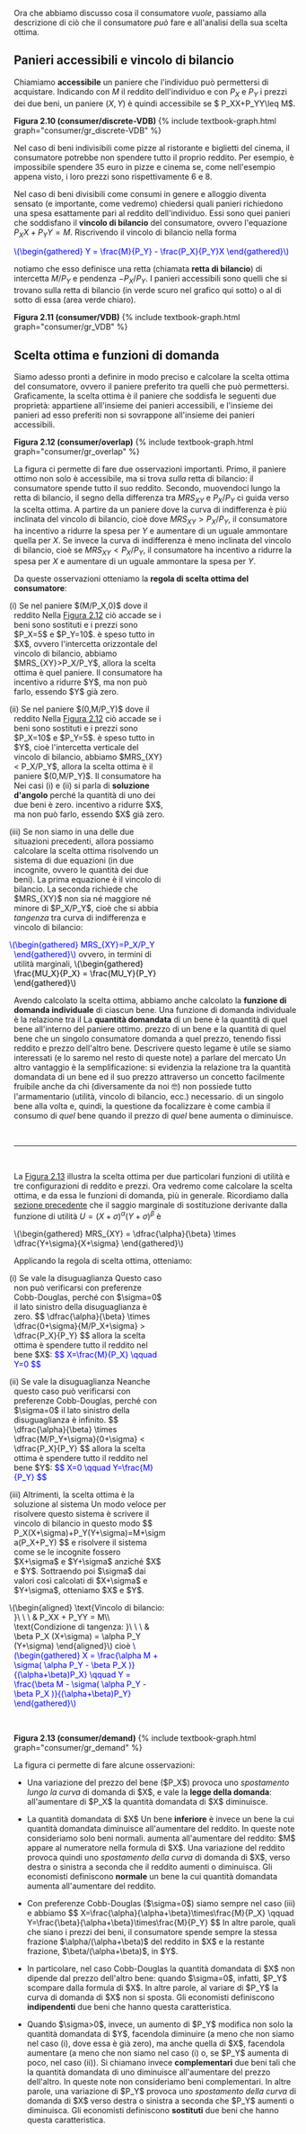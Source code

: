



Ora che abbiamo discusso cosa il consumatore <i>vuole</i>, passiamo alla descrizione di ciò che il consumatore <i>può</i> fare e all'analisi della sua scelta ottima.


<h2 id="SUBSEC_VDB">Panieri accessibili e vincolo di bilancio</h2>

 Chiamiamo <b>accessibile</b> un paniere che l'individuo può permettersi di acquistare. Indicando con $M$ il reddito dell'individuo e con $P_X$ e $P_Y$ i prezzi dei due beni, un paniere $(X,Y)$ è quindi accessibile se $ P_XX+P_YY\leq M$.

<a id="gr_consumer/discrete-VDB"><strong>Figura 2.10 (consumer/discrete-VDB)</strong></a>
{% include textbook-graph.html graph="consumer/gr_discrete-VDB" %}



Nel caso di beni indivisibili come pizze al ristorante e biglietti del cinema, il consumatore potrebbe non spendere tutto il proprio reddito. Per esempio, è impossibile spendere $35$ euro in pizze e cinema se, come nell'esempio appena visto, i loro prezzi sono rispettivamente $6$ e $8$.

Nel caso di beni divisibili come consumi in genere e alloggio diventa sensato (e importante, come vedremo) chiedersi quali panieri richiedono una spesa esattamente pari al reddito dell'individuo. Essi sono quei panieri che soddisfano il <b>vincolo di bilancio</b> del consumatore, ovvero l'equazione $P_XX+P_YY = M$. Riscrivendo il vincolo di bilancio nella forma

<p><span style="color: Blue;">
\(\begin{gathered}
 Y = \frac{M}{P_Y} - \frac{P_X}{P_Y}X
\end{gathered}\)
</span></p>

notiamo che esso definisce una retta (chiamata <b>retta di bilancio</b>) di intercetta $M/P_Y$ e pendenza $-P_X/P_Y$. I panieri accessibili sono quelli che si trovano sulla retta di bilancio (in verde scuro nel grafico qui sotto) o al di sotto di essa (area verde chiaro).

<a id="gr_consumer/VDB"><strong>Figura 2.11 (consumer/VDB)</strong></a>
{% include textbook-graph.html graph="consumer/gr_VDB" %}
































<h2 id="SUBSEC_OPT">Scelta ottima e funzioni di domanda</h2>

Siamo adesso pronti a definire in modo preciso e calcolare la scelta ottima del consumatore, ovvero il paniere preferito tra quelli che può permettersi. Graficamente, la scelta ottima è il paniere che soddisfa le seguenti due proprietà: appartiene all'insieme dei panieri accessibili, e l'insieme dei panieri ad esso preferiti non si sovrappone all'insieme dei panieri accessibili.

<a id="gr_consumer/overlap"><strong>Figura 2.12 (consumer/overlap)</strong></a>
{% include textbook-graph.html graph="consumer/gr_overlap" %}

La figura ci permette di fare due osservazioni importanti. Primo, il paniere ottimo non solo è accessibile, ma si trova <i>sulla</i> retta di bilancio: il consumatore spende tutto il suo reddito. Secondo, muovendoci lungo la retta di bilancio, il segno della differenza tra $MRS_{XY}$ e $P_X/P_Y$ ci guida verso la scelta ottima. A partire da un paniere dove la curva di indifferenza è più inclinata del vincolo di bilancio, cioè dove $MRS_{XY}>P_X/P_Y$, il consumatore ha incentivo a ridurre la spesa per $Y$ e aumentare di un uguale ammontare quella per $X$. Se invece la curva di indifferenza è meno inclinata del vincolo di bilancio, cioè se $MRS_{XY}< P_X/P_Y$, il consumatore ha incentivo a ridurre la spesa per $X$ e aumentare di un uguale ammontare la spesa per $Y$.

Da queste osservazioni otteniamo la <b>regola di scelta ottima del consumatore</b>: 

<style>
div.alfpar {
  text-indent: -3%;
  max-width: 54%;
  /*text-align: justify;*/
}
</style>



<div class="alfpar">
	<p>
		(i) Se nel paniere $(M/P_X,0)$ dove il reddito 
		<span class="marginnote">
		Nella <a href="{{ site.baseurl }}/it/I/2/3#gr_consumer/overlap">Figura 2.12</a> ciò accade se i beni sono sostituti e i prezzi sono $P_X=5$ e $P_Y=10$.
		</span>
		è speso tutto in $X$, ovvero l'intercetta orizzontale
		del vincolo di bilancio, abbiamo $MRS_{XY}>P_X/P_Y$, allora la scelta ottima è quel paniere. Il consumatore ha incentivo a ridurre $Y$, ma non può farlo, essendo $Y$ già zero.
	</p>
    <p>
		(ii) Se nel paniere $(0,M/P_Y)$ dove il reddito
		<span class="marginnote">
		Nella <a href="{{ site.baseurl }}/it/I/2/3#gr_consumer/overlap">Figura 2.12</a> ciò accade se i beni sono sostituti e i prezzi sono $P_X=10$ e $P_Y=5$. 
		</span>
		è speso tutto in $Y$, cioè l'intercetta verticale
		del vincolo di bilancio, abbiamo $MRS_{XY}< P_X/P_Y$, allora la scelta ottima è il paniere $(0,M/P_Y)$. Il consumatore ha
		<span class="marginnote">
		Nei casi (i) e (ii) si parla di <b>soluzione d'angolo</b> perché la quantità di uno dei due beni è zero.
		</span>
		incentivo a ridurre $X$, ma non può farlo, essendo $X$ già zero.
		</p>
    <p>
		(iii) Se non siamo in una delle due situazioni precedenti, allora possiamo calcolare la scelta ottima risolvendo un sistema di due equazioni (in due incognite, ovvero le quantità dei due beni). La prima equazione è il vincolo di bilancio. La seconda richiede che $MRS_{XY}$ non sia né maggiore né minore di $P_X/P_Y$, cioè che si abbia <i>tangenza</i> tra curva di indifferenza e vincolo di bilancio:
		<p><span style="color: Blue;">
		\(\begin{gathered}
		 MRS_{XY}=P_X/P_Y
		\end{gathered}\)
		</span>
		ovvero, in termini di utilità marginali,
		<span style="color: Black;">
		\(\begin{gathered}
		 \frac{MU_X}{P_X} = \frac{MU_Y}{P_Y}
		\end{gathered}\)
		</span></p>
		</p>
</div>






Avendo calcolato la scelta ottima, abbiamo anche calcolato la <b>funzione di domanda individuale</b> di ciascun bene. Una funzione di domanda individuale è la relazione tra il
<span class="marginnote">
La <b>quantità domandata</b> di un bene è la quantità di quel bene all'interno del paniere ottimo.
</span>
prezzo di un bene e la quantità di quel bene che un singolo consumatore domanda
a quel prezzo, tenendo fissi reddito e prezzo dell'altro bene. Descrivere questo legame è utile
se siamo interessati (e lo saremo nel resto di queste note) a parlare del mercato
<span class="marginnote">
Un altro vantaggio è la semplificazione: si evidenzia la relazione tra la quantità domandata di un bene ed il suo prezzo attraverso un concetto facilmente fruibile anche da chi (diversamente da noi 🤓) non possiede tutto l'armamentario (utilità, vincolo di bilancio, ecc.) necessario.
</span>
di un singolo bene alla volta e, quindi, la questione da focalizzare è come cambia il consumo di <i>quel</i> bene quando il prezzo di <i>quel</i> bene aumenta o diminuisce.








<br>

<hr>

<br>





La <a href="{{ site.baseurl }}/it/I/2/3#gr_consumer/overlap">Figura 2.13</a> illustra la scelta ottima per due particolari funzioni di utilità e tre configurazioni di reddito e prezzi. Ora vedremo come calcolare la scelta ottima, e da essa le funzioni di domanda, più in generale. Ricordiamo dalla <a href="{{ site.baseurl }}/it/I/2/2#gr_consumer/cobb-s-pref">sezione precedente</a> che il saggio marginale di sostituzione derivante dalla funzione di utilità $U=(X+\sigma)^\alpha(Y+\sigma)^\beta$ è

<p>
\(\begin{gathered}
MRS_{XY} = \dfrac{\alpha}{\beta} \times \dfrac{Y+\sigma}{X+\sigma}
\end{gathered}\)
</p>

Applicando la regola di scelta ottima, otteniamo:





<div class="alfpar">
	<p>
		(i) Se vale la disuguaglianza
		<span class="marginnote">
		Questo caso non può verificarsi con preferenze Cobb-Douglas, perché con $\sigma=0$ il lato sinistro della disuguaglianza è zero.  
		</span>
		$$
		\dfrac{\alpha}{\beta} \times \dfrac{0+\sigma}{M/P_X+\sigma} > \dfrac{P_X}{P_Y}
		$$
		allora la scelta ottima è spendere tutto il reddito nel bene $X$:
		<span style="color: Blue;">
		$$
		X=\frac{M}{P_X} \qquad Y=0
		$$
		</span>
	</p>
    <p>
		(ii) Se vale la disuguaglianza
		<span class="marginnote">
		Neanche questo caso può verificarsi con preferenze Cobb-Douglas, perché con $\sigma=0$ il lato sinistro della disuguaglianza è infinito.  
		</span>
		$$
		\dfrac{\alpha}{\beta} \times \dfrac{M/P_Y+\sigma}{0+\sigma} < \dfrac{P_X}{P_Y}
		$$
		allora la scelta ottima è spendere tutto il reddito nel bene $Y$:
		<span style="color: Blue;">
		$$
		X=0 \qquad Y=\frac{M}{P_Y}
		$$
		</span>
		</p>
    <p>
		(iii) Altrimenti, la scelta ottima è la soluzione al sistema
    <span class="marginnote">
    Un modo veloce per risolvere questo sistema è scrivere il vincolo di bilancio in questo modo
    $$
    P_X(X+\sigma)+P_Y(Y+\sigma)=M+\sigma(P_X+P_Y)
    $$
    e risolvere il sistema come se le incognite fossero $X+\sigma$ e $Y+\sigma$ anziché $X$ e $Y$. Sottraendo poi $\sigma$ dai valori così calcolati di $X+\sigma$ e $Y+\sigma$, otteniamo $X$ e $Y$.
    </span>
		<p>
		\(\begin{aligned}
		\text{Vincolo di bilancio: }\ \ \  &amp; P_XX + P_YY = M\\
		\text{Condizione di tangenza: }\ \ \  &amp; \beta P_X (X+\sigma) = \alpha P_Y (Y+\sigma)
		\end{aligned}\)
		cioè
    <span style="color: Blue;">
		\(\begin{gathered}
		 X = \frac{\alpha M + \sigma( \alpha P_Y - \beta P_X )}{(\alpha+\beta)P_X}
		 \qquad
		 Y = \frac{\beta M - \sigma( \alpha P_Y - \beta P_X )}{(\alpha+\beta)P_Y}
		\end{gathered}\)
		</span>
		</p>
		</p>
</div>

<br>

<a id="gr_consumer/demand"><strong>Figura 2.13 (consumer/demand)</strong></a>
{% include textbook-graph.html graph="consumer/gr_demand" %}







La figura ci permette di fare alcune osservazioni:

<ul>
  <li>
    <p>
    Una variazione del prezzo del bene ($P_X$) provoca uno <i>spostamento lungo la curva</i> di domanda di $X$, e vale la <b>legge della domanda</b>: all'aumentare di $P_X$ la quantità domandata di $X$ diminuisce.
    </p>
  </li>
  <li>
    <p>
    La quantità domandata di $X$
    <span class="marginnote">
    Un bene <b>inferiore</b> è invece un bene la cui quantità domandata diminuisce all'aumentare del reddito. In queste note consideriamo solo beni normali.
    </span>
    aumenta all'aumentare del reddito: $M$ appare al numeratore nella formula di $X$. Una variazione del reddito provoca quindi uno <i>spostamento della curva</i> di domanda di $X$, verso destra o sinistra a seconda che il reddito aumenti o diminuisca. Gli economisti definiscono <b>normale</b> un bene la cui quantità domandata aumenta all'aumentare del reddito.
    </p>
  </li>
  <li>
    <p>
    Con preferenze Cobb-Douglas ($\sigma=0$) siamo sempre nel caso (iii) e abbiamo
    $$
    X=\frac{\alpha}{\alpha+\beta}\times\frac{M}{P_X}
    \qquad
    Y=\frac{\beta}{\alpha+\beta}\times\frac{M}{P_Y}
    $$
    In altre parole, quali che siano i prezzi dei beni, il consumatore spende sempre la stessa frazione $\alpha/(\alpha+\beta)$ del reddito in $X$ e la restante frazione, $\beta/(\alpha+\beta)$, in $Y$.
    </p>
  </li>
  <li>
    <p>
    In particolare, nel caso Cobb-Douglas la quantità domandata di $X$ non dipende dal prezzo dell'altro bene: quando $\sigma=0$, infatti, $P_Y$ scompare dalla formula di $X$. In altre parole, al variare di $P_Y$ la curva di domanda di $X$ non si sposta. Gli economisti definiscono <b>indipendenti</b> due beni che hanno questa caratteristica.
    </p>
  </li>
  <li>
    <p>
    Quando $\sigma>0$, invece, un aumento di $P_Y$ modifica non solo la quantità domandata di $Y$, facendola diminuire (a meno che non siamo nel caso (i), dove essa è già zero), ma anche quella di $X$, facendola aumentare (a meno che non siamo nel caso (i) o, se $P_Y$ aumenta di poco, nel caso (ii)).
    <span class="marginnote">
    Si chiamano invece <b>complementari</b> due beni tali che la quantità domandata di uno diminuisce all'aumentare del prezzo dell'altro. In queste note non consideriamo beni complementari.
    </span>
    In altre parole, una variazione di $P_Y$ provoca uno <i>spostamento della curva</i> di domanda di $X$ verso destra o sinistra a seconda che $P_Y$ aumenti o diminuisca. Gli economisti definiscono <b>sostituti</b> due beni che hanno questa caratteristica.
    </p>
  </li>
</ul>









